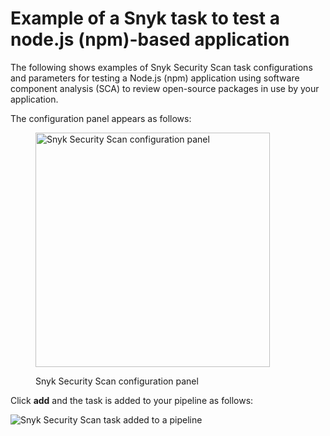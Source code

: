 # Example of a Snyk task to test a node.js (npm)-based application

The following shows examples of Snyk Security Scan task configurations and parameters for testing a Node.js (npm) application using software component analysis (SCA) to review open-source packages in use by your application.

The configuration panel appears as follows:

<figure><img src="../../../.gitbook/assets/mceclip0-24-.png" alt="Snyk Security Scan configuration panel" width="375"><figcaption><p>Snyk Security Scan configuration panel</p></figcaption></figure>

Click **add** and the task is added to your pipeline as follows:

![Snyk Security Scan task added to a pipeline](../../../.gitbook/assets/mceclip1-15-.png)
